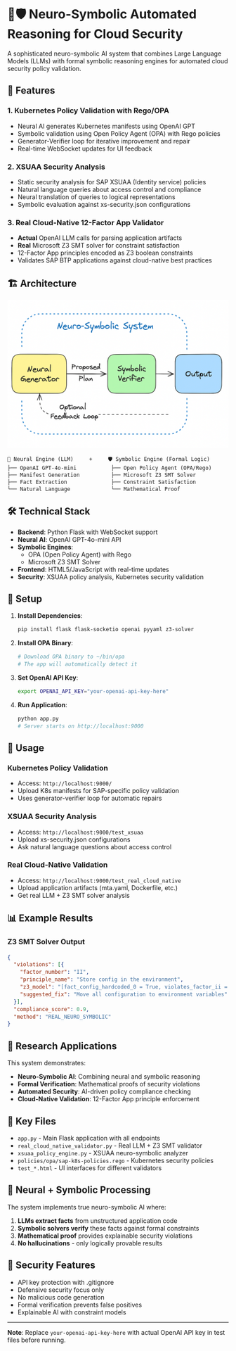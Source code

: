 # 🧠🛡️ Neuro-Symbolic Automated Reasoning for Cloud Security

A sophisticated neuro-symbolic AI system that combines Large Language Models (LLMs) with formal symbolic reasoning engines for automated cloud security policy validation.

## 🚀 Features

### 1. **Kubernetes Policy Validation with Rego/OPA**
- Neural AI generates Kubernetes manifests using OpenAI GPT
- Symbolic validation using Open Policy Agent (OPA) with Rego policies
- Generator-Verifier loop for iterative improvement and repair
- Real-time WebSocket updates for UI feedback

### 2. **XSUAA Security Analysis**
- Static security analysis for SAP XSUAA (Identity service) policies
- Natural language queries about access control and compliance
- Neural translation of queries to logical representations
- Symbolic evaluation against xs-security.json configurations

### 3. **Real Cloud-Native 12-Factor App Validator**
- **Actual** OpenAI LLM calls for parsing application artifacts
- **Real** Microsoft Z3 SMT solver for constraint satisfaction
- 12-Factor App principles encoded as Z3 boolean constraints
- Validates SAP BTP applications against cloud-native best practices

## 🏗️ Architecture

![Neuro-Symbolic Architecture](neuro_symbolic.png)

```
🧠 Neural Engine (LLM)     +     🛡️ Symbolic Engine (Formal Logic)
├── OpenAI GPT-4o-mini           ├── Open Policy Agent (OPA/Rego)
├── Manifest Generation          ├── Microsoft Z3 SMT Solver
├── Fact Extraction              ├── Constraint Satisfaction
└── Natural Language             └── Mathematical Proof
```

## 🛠️ Technical Stack

- **Backend**: Python Flask with WebSocket support
- **Neural AI**: OpenAI GPT-4o-mini API
- **Symbolic Engines**: 
  - OPA (Open Policy Agent) with Rego
  - Microsoft Z3 SMT Solver
- **Frontend**: HTML5/JavaScript with real-time updates
- **Security**: XSUAA policy analysis, Kubernetes security validation

## 🔧 Setup

1. **Install Dependencies**:
   ```bash
   pip install flask flask-socketio openai pyyaml z3-solver
   ```

2. **Install OPA Binary**:
   ```bash
   # Download OPA binary to ~/bin/opa
   # The app will automatically detect it
   ```

3. **Set OpenAI API Key**:
   ```bash
   export OPENAI_API_KEY="your-openai-api-key-here"
   ```

4. **Run Application**:
   ```bash
   python app.py
   # Server starts on http://localhost:9000
   ```

## 🎯 Usage

### Kubernetes Policy Validation
- Access: `http://localhost:9000/`
- Upload K8s manifests for SAP-specific policy validation
- Uses generator-verifier loop for automatic repairs

### XSUAA Security Analysis  
- Access: `http://localhost:9000/test_xsuaa`
- Upload xs-security.json configurations
- Ask natural language questions about access control

### Real Cloud-Native Validation
- Access: `http://localhost:9000/test_real_cloud_native`
- Upload application artifacts (mta.yaml, Dockerfile, etc.)
- Get real LLM + Z3 SMT solver analysis

## 📊 Example Results

### Z3 SMT Solver Output
```json
{
  "violations": [{
    "factor_number": "II",
    "principle_name": "Store config in the environment", 
    "z3_model": "[fact_config_hardcoded_0 = True, violates_factor_ii = True]",
    "suggested_fix": "Move all configuration to environment variables"
  }],
  "compliance_score": 0.9,
  "method": "REAL_NEURO_SYMBOLIC"
}
```

## 🔬 Research Applications

This system demonstrates:
- **Neuro-Symbolic AI**: Combining neural and symbolic reasoning
- **Formal Verification**: Mathematical proofs of security violations  
- **Automated Security**: AI-driven policy compliance checking
- **Cloud-Native Validation**: 12-Factor App principle enforcement

## 📁 Key Files

- `app.py` - Main Flask application with all endpoints
- `real_cloud_native_validator.py` - Real LLM + Z3 SMT validator
- `xsuaa_policy_engine.py` - XSUAA neuro-symbolic analyzer  
- `policies/opa/sap-k8s-policies.rego` - Kubernetes security policies
- `test_*.html` - UI interfaces for different validators

## 🧠 Neural + Symbolic Processing

The system implements true neuro-symbolic AI where:
1. **LLMs extract facts** from unstructured application code
2. **Symbolic solvers verify** these facts against formal constraints
3. **Mathematical proof** provides explainable security violations
4. **No hallucinations** - only logically provable results

## 🔐 Security Features

- API key protection with .gitignore
- Defensive security focus only
- No malicious code generation
- Formal verification prevents false positives
- Explainable AI with constraint models

---

**Note**: Replace `your-openai-api-key-here` with actual OpenAI API key in test files before running.